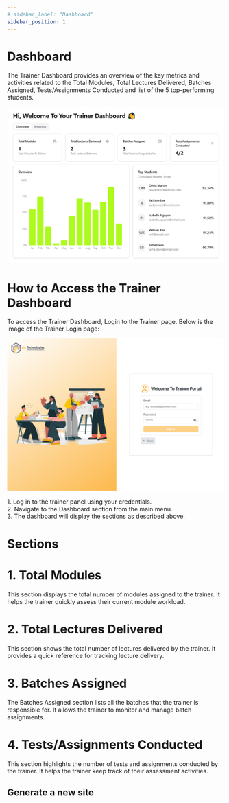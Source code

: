 ```yaml
---
# sidebar_label: "Dashboard"
sidebar_position: 1
---
```


<link rel="stylesheet" href="path/to/custom.css"/>

# Dashboard

<div class="mt-5">The Trainer Dashboard provides an overview of the key metrics and activities related to the Total Modules, Total Lectures Delivered, Batches Assigned, Tests/Assignments Conducted and list of the 5 top-performing students.</div>

<img src="https://github.com/aisaanwar62/Docusaurus-document/blob/main/static/img/trainer-dashboard.png?raw=true
" class="w-auto h-auto my-8 border shadow-md"/>

<h1 class="font-bold">How to Access the Trainer Dashboard</h1>
<div class="mt-5">To access the Trainer Dashboard, Login to the Trainer page. Below is the image of the Trainer Login page:</div>

<img src="https://github.com/aisaanwar62/Docusaurus-document/blob/main/static/img/trainerlogin.png?raw=true
" class="w-auto h-auto my-8 border shadow-md"/>

<div class="mt-5">1. Log in to the trainer panel using your credentials.</div>
<div class="mt-5">2. Navigate to the Dashboard section from the main menu.</div>
<div class="mt-5">3. The dashboard will display the sections as described above.</div>

<h1 class="font-bold mt-5">Sections</h1>
<h1 class="font-semibold mt-3">1. Total Modules</h1>
<div class="mt-5">This section displays the total number of modules assigned to the trainer. It helps the trainer quickly assess their current module workload.</div>

<h1 class="font-semibold mt-3">2. Total Lectures Delivered</h1>
<div class="mt-5">This section shows the total number of lectures delivered by the trainer. It provides a quick reference for tracking lecture delivery.</div>

<h1 class="font-semibold mt-3">3. Batches Assigned</h1>
<div class="mt-5">The Batches Assigned section lists all the batches that the trainer is responsible for. It allows the trainer to monitor and manage batch assignments.</div>

<h1 class="font-semibold mt-3">4. Tests/Assignments Conducted</h1>
<div class="mt-5">This section highlights the number of tests and assignments conducted by the trainer. It helps the trainer keep track of their assessment activities.</div>

## Generate a new site
